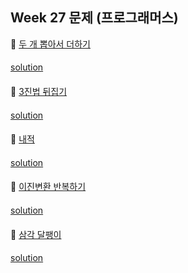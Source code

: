 ## Week 27 문제 (프로그래머스)

👀 [두 개 뽑아서 더하기](https://programmers.co.kr/learn/courses/30/lessons/68644)
####
[solution]()
####

👀 [3진법 뒤집기](https://programmers.co.kr/learn/courses/30/lessons/68935)
####
[solution]()
####

👀 [내적](https://programmers.co.kr/learn/courses/30/lessons/70128)
####
[solution]()
####

👀 [이진변환 반복하기](https://programmers.co.kr/learn/courses/30/lessons/70129)
####
[solution]()
####

👀 [삼각 달팽이](https://programmers.co.kr/learn/courses/30/lessons/68645)
####
[solution]()
####

